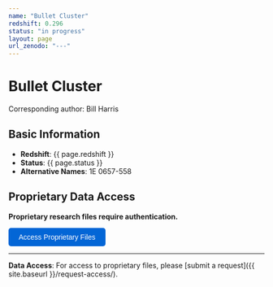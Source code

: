 ```yaml
---
name: "Bullet Cluster"
redshift: 0.296
status: "in progress"
layout: page
url_zenodo: "---"
---
```


# Bullet Cluster

Corresponding author: Bill Harris

## Basic Information
- **Redshift**: {{ page.redshift }}
- **Status**: {{ page.status }}
- **Alternative Names**: 1E 0657-558

## Proprietary Data Access

<div id="password-section">
<p><strong>Proprietary research files require authentication.</strong></p>
<button onclick="checkPassword()" class="auth-button">Access Proprietary Files</button>
</div>

<div id="protected-content" style="display: none;">
<h3>🔒 Proprietary Files</h3>
<ul>
<li><a href="{{ site.baseurl }}/data/bullet_cluster/jwst_nircam_deep.fits" target="_blank"></a>Photometric GC catalogues - v1</li>
</ul>
<p><em>Note: These are placeholder links for demonstration. Actual files require <a href="{{ site.baseurl }}/request-access/">formal access request</a>.</em></p>
</div>

<script>
function checkPassword() {
    const password = prompt("Enter password to access proprietary files:");
    if (password === "MRC") {
        document.getElementById("protected-content").style.display = "block";
        document.getElementById("password-section").innerHTML = "<p><em>✅ Authentication successful. Proprietary files are now visible below.</em></p>";
    } else if (password !== null) {
        alert("Incorrect password. Please contact the research team for access.");
    }
}
</script>

<style>
.auth-button {
    background-color: #0366d6;
    color: white;
    padding: 10px 20px;
    border: none;
    border-radius: 5px;
    cursor: pointer;
    font-size: 14px;
}
.auth-button:hover {
    background-color: #0256cc;
}
#protected-content {
    background-color: #f6f8fa;
    border: 1px solid #d0d7de;
    border-radius: 6px;
    padding: 16px;
    margin-top: 16px;
}
</style>

---

**Data Access**: For access to proprietary files, please [submit a request]({{ site.baseurl }}/request-access/).